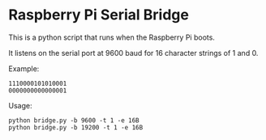 # Raspberry Pi Serial Bridge

This is a python script that runs when the Raspberry Pi boots.

It listens on the serial port at 9600 baud for 16 character strings of 1 and 0.

Example:
```
1110000101010001
0000000000000001
```

Usage:
```
python bridge.py -b 9600 -t 1 -e 16B
python bridge.py -b 19200 -t 1 -e 16B
```



